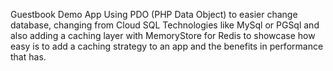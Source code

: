 Guestbook Demo App
Using PDO (PHP Data Object) to easier change database, changing from Cloud SQL Technologies like MySql or PGSql and also adding a caching layer with MemoryStore for Redis to showcase how easy is to add a caching strategy to an app and the benefits in performance that has.

